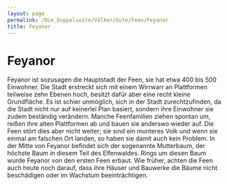 ```yaml
---
layout: page
permalink: /Die_Doppelseite/Völker/Gute/Feen/Feyanor
title: Feyanor
---
```


# Feyanor

Feyanor ist sozusagen die Hauptstadt der Feen, sie hat etwa 400 bis 500 Einwohner. Die Stadt erstreckt sich mit einem Wirrwarr an Plattformen teilweise zehn Ebenen hoch, besitzt dafür aber eine recht kleine Grundfläche. Es ist schier unmöglich, sich in der Stadt zurechtzufinden, da die Stadt nicht nur auf keinerlei Plan basiert, sondern ihre Einwohner sie zudem beständig verändern. Manche Feenfamilien ziehen spontan um, reißen ihre alten Plattformen ab und bauen sie anderswo wieder auf. Die Feen stört dies aber nicht weiter; sie sind ein munteres Volk und wenn sie einmal am falschen Ort landen, so haben sie damit auch kein Problem. In der Mitte von Feyanor befindet sich der sogenannte Mutterbaum, der höchste Baum in diesem Teil des Elfenwaldes. Rings um diesen Baum wurde Feyanor von den ersten Feen erbaut. Wie früher, achten die Feen auch heute noch darauf, dass ihre Häuser und Bauwerke die Bäume nicht beschädigen oder im Wachstum beeinträchtigen.
